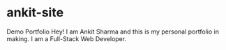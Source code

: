 # ankit-site
 Demo Portfolio
Hey! I am Ankit Sharma and this is my personal portfolio in making. I am a Full-Stack Web Developer.